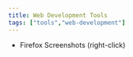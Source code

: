 ```yaml
---
title: Web Development Tools
tags: ["tools","web-development"]
---
```


- Firefox Screenshots (right-click)